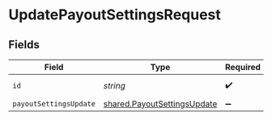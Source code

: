 # UpdatePayoutSettingsRequest


## Fields

| Field                                                                      | Type                                                                       | Required                                                                   | Description                                                                |
| -------------------------------------------------------------------------- | -------------------------------------------------------------------------- | -------------------------------------------------------------------------- | -------------------------------------------------------------------------- |
| `id`                                                                       | *string*                                                                   | :heavy_check_mark:                                                         | Unique identifier                                                          |
| `payoutSettingsUpdate`                                                     | [shared.PayoutSettingsUpdate](../../models/shared/payoutsettingsupdate.md) | :heavy_minus_sign:                                                         | N/A                                                                        |